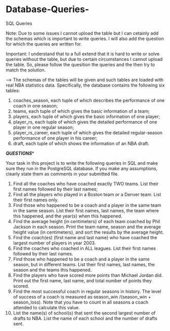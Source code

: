 # Database-Queries-
SQL Queries

Note: Due to some issues I cannot upload the table but I can cetainly add the schemas which is important to write queries. I will also add the question for which the queries are written for.

Important: I understand that to a full extend that it is hard to write or solve queries without the table, but due to certain circumstances I cannot upload the table. So, please follow the quesition the queries and the then try to match the solution. 

--> The schemas of the tables will be given and such tables are loaded with real NBA statistics data. Specifically, the database contains the following six tables:
1) coaches_season, each tuple of which describes the performance of one coach in one season;
2) teams, each tuple of which gives the basic information of a team;
3) players, each tuple of which gives the basic information of one player;
4) player_rs, each tuple of which gives the detailed performance of one player in one regular season;
5) player_rs_career, each tuple of which gives the detailed regular-season performance of one player in his career;
6) draft, each tuple of which shows the information of an NBA draft.


***QUESTIONS****


Your task in this project is to write the following queries in SQL and make sure they run in the PostgreSQL database. If you make any assumptions, clearly state them as comments in your submitted file.

1. Find all the coaches who have coached exactly TWO teams. List their first names followed by their last names;
2. Find all the players who played in a Boston team or a Denver team. List their first names only.
3. Find those who happened to be a coach and a player in the same team in the same season. List their first names, last names, the team where this happened, and the year(s) when this happened.
4. Find the average height (in centimeters) of each team coached by Phil Jackson in each season. Print the team name, season and the average height value (in centimeters), and sort the results by the average height.
5. Find the coach(es) (first name and last name) who have coached the largest number of players in year 2003.
6. Find the coaches who coached in ALL leagues. List their first names followed by their last names.
7. Find those who happened to be a coach and a player in the same season, but in different teams. List their first names, last names, the season and the teams this happened.
8. Find the players who have scored more points than Michael Jordan did. Print out the first name, last name, and total number of points they scored.
9. Find the most successful coach in regular seasons in history. The level of success of a coach is measured as season_win /(season_win + season_loss). Note that you have to count in all seasons a coach attended to calculate this value.
10. List the name(s) of school(s) that sent the second largest number of drafts to NBA. List the name of each school and the number of drafts sent.




